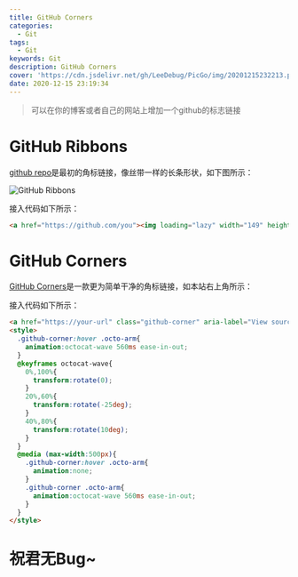 ```yaml
---
title: GitHub Corners
categories:
  - Git
tags:
  - Git
keywords: Git
description: GitHub Corners
cover: 'https://cdn.jsdelivr.net/gh/LeeDebug/PicGo/img/20201215232213.png'
date: 2020-12-15 23:19:34
---
```


> 可以在你的博客或者自己的网站上增加一个github的标志链接

# GitHub Ribbons

[github repo](https://github.blog/2008-12-19-github-ribbons/)是最初的角标链接，像丝带一样的长条形状，如下图所示：

![GitHub Ribbons](https://github.blog/wp-content/uploads/2008/12/forkme_right_darkblue_121621.png?resize=149%2C149)

接入代码如下所示：

```html
<a href="https://github.com/you"><img loading="lazy" width="149" height="149" src="https://github.blog/wp-content/uploads/2008/12/forkme_right_darkblue_121621.png?resize=149%2C149" class="attachment-full size-full" alt="Fork me on GitHub" data-recalc-dims="1"></a>
```

# GitHub Corners

[GitHub Corners](https://tholman.com/github-corners/)是一款更为简单干净的角标链接，如本站右上角所示：

接入代码如下所示：

```html
<a href="https://your-url" class="github-corner" aria-label="View source on GitHub"><svg width="80" height="80" viewBox="0 0 250 250" style="fill:#70B7FD; color:#fff; position: absolute; top: 0; border: 0; right: 0;" aria-hidden="true"><path d="M0,0 L115,115 L130,115 L142,142 L250,250 L250,0 Z"></path><path d="M128.3,109.0 C113.8,99.7 119.0,89.6 119.0,89.6 C122.0,82.7 120.5,78.6 120.5,78.6 C119.2,72.0 123.4,76.3 123.4,76.3 C127.3,80.9 125.5,87.3 125.5,87.3 C122.9,97.6 130.6,101.9 134.4,103.2" fill="currentColor" style="transform-origin: 130px 106px;" class="octo-arm"></path><path d="M115.0,115.0 C114.9,115.1 118.7,116.5 119.8,115.4 L133.7,101.6 C136.9,99.2 139.9,98.4 142.2,98.6 C133.8,88.0 127.5,74.4 143.8,58.0 C148.5,53.4 154.0,51.2 159.7,51.0 C160.3,49.4 163.2,43.6 171.4,40.1 C171.4,40.1 176.1,42.5 178.8,56.2 C183.1,58.6 187.2,61.8 190.9,65.4 C194.5,69.0 197.7,73.2 200.1,77.6 C213.8,80.2 216.3,84.9 216.3,84.9 C212.7,93.1 206.9,96.0 205.4,96.6 C205.1,102.4 203.0,107.8 198.3,112.5 C181.9,128.9 168.3,122.5 157.7,114.1 C157.9,116.9 156.7,120.9 152.7,124.9 L141.0,136.5 C139.8,137.7 141.6,141.9 141.8,141.8 Z" fill="currentColor" class="octo-body"></path></svg></a>
<style>
  .github-corner:hover .octo-arm{
    animation:octocat-wave 560ms ease-in-out;
  }
  @keyframes octocat-wave{
    0%,100%{
      transform:rotate(0);
    }
    20%,60%{
      transform:rotate(-25deg);
    }
    40%,80%{
      transform:rotate(10deg);
    }
  }
  @media (max-width:500px){
    .github-corner:hover .octo-arm{
      animation:none;
    }
    .github-corner .octo-arm{
      animation:octocat-wave 560ms ease-in-out;
    }
  }
</style>
```


# 祝君无Bug~